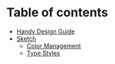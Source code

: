 # Table of contents

* [Handy Design Guide](README.md)
* [Sketch](sketch/README.md)
  * [Color Management](sketch/colorsystem.md)
  * [Type Styles](sketch/untitled.md)

